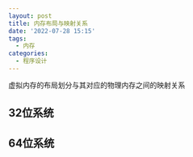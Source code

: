 ```yaml
---
layout: post
title: 内存布局与映射关系
date: '2022-07-28 15:15'
tags:
  - 内存
categories:
  - 程序设计
---
```


虚拟内存的布局划分与其对应的物理内存之间的映射关系

<!--more-->

## 32位系统


## 64位系统
